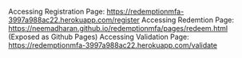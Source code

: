 Accessing Registration Page: https://redemptionmfa-3997a988ac22.herokuapp.com/register
Accessing Redemtion Page: https://neemadharan.github.io/redemptionmfa/pages/redeem.html  (Exposed as Github Pages)
Accessing Validation Page: https://redemptionmfa-3997a988ac22.herokuapp.com/validate